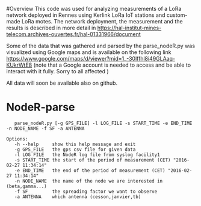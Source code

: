 #Overview
This code was used for analyzing measurements of a LoRa network deployed in Rennes using Kerlink LoRa IoT stations and custom-made LoRa motes. 
The network deployment, the measurement and the results is described in more detail in https://hal-institut-mines-telecom.archives-ouvertes.fr/hal-01331966/document

Some of the data that was gathered and parsed by the parse_nodeR.py was visualized using Google maps and is available on the following link https://www.google.com/maps/d/viewer?mid=1_-30lffhl8i49GLAaq-KUkrWtE8 (note that a Google account is needed to access and be able to interact with it fully. Sorry to all affected ) 

All data will soon be available also on github. 


# NodeR-parse


```Usage:
   parse_nodeR.py [-g GPS_FILE] -l LOG_FILE -s START_TIME -e END_TIME -n NODE_NAME -f SF -a ANTENNA

Options:
   -h --help     show this help message and exit
   -g GPS_FILE   the gps csv file for given data
   -l LOG_FILE   the NodeR log file from syslog facility1
   -s START_TIME the start of the period of measurement (CET) "2016-02-27 11:34:14"
   -e END_TIME   the end of the period of measurement (CET) "2016-02-27 11:34:14"
   -n NODE_NAME  the name of the node we are interested in (beta,gamma...)
   -f SF         the spreading factor we want to observe
   -a ANTENNA    which antenna (cesson,janvier,tb)
   ```
   

